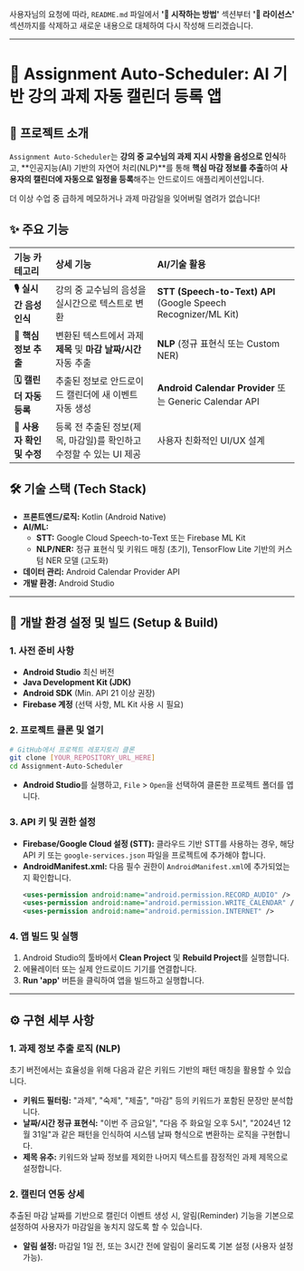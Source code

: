 사용자님의 요청에 따라, `README.md` 파일에서 **'🚀 시작하는 방법'** 섹션부터 **'📄 라이선스'** 섹션까지를 삭제하고 새로운 내용으로 대체하여 다시 작성해 드리겠습니다.

-----

# 🤖 Assignment Auto-Scheduler: AI 기반 강의 과제 자동 캘린더 등록 앱

[]()
[]()
[]()
[]()

## 📌 프로젝트 소개

`Assignment Auto-Scheduler`는 **강의 중 교수님의 과제 지시 사항을 음성으로 인식**하고, \*\*인공지능(AI) 기반의 자연어 처리(NLP)\*\*를 통해 **핵심 마감 정보를 추출**하여 **사용자의 캘린더에 자동으로 일정을 등록**해주는 안드로이드 애플리케이션입니다.

더 이상 수업 중 급하게 메모하거나 과제 마감일을 잊어버릴 염려가 없습니다\!

## ✨ 주요 기능

| 기능 카테고리 | 상세 기능 | AI/기술 활용 |
| :--- | :--- | :--- |
| **🎙️ 실시간 음성 인식** | 강의 중 교수님의 음성을 실시간으로 텍스트로 변환 | **STT (Speech-to-Text) API** (Google Speech Recognizer/ML Kit) |
| **🧠 핵심 정보 추출** | 변환된 텍스트에서 과제 **제목** 및 **마감 날짜/시간** 자동 추출 | **NLP** (정규 표현식 또는 Custom NER) |
| **🗓️ 캘린더 자동 등록** | 추출된 정보로 안드로이드 캘린더에 새 이벤트 자동 생성 | **Android Calendar Provider** 또는 Generic Calendar API |
| **📝 사용자 확인 및 수정** | 등록 전 추출된 정보(제목, 마감일)를 확인하고 수정할 수 있는 UI 제공 | 사용자 친화적인 UI/UX 설계 |

## 🛠️ 기술 스택 (Tech Stack)

  * **프론트엔드/로직:** Kotlin (Android Native)
  * **AI/ML:**
      * **STT:** Google Cloud Speech-to-Text 또는 Firebase ML Kit
      * **NLP/NER:** 정규 표현식 및 키워드 매칭 (초기), TensorFlow Lite 기반의 커스텀 NER 모델 (고도화)
  * **데이터 관리:** Android Calendar Provider API
  * **개발 환경:** Android Studio

-----

## 🚀 개발 환경 설정 및 빌드 (Setup & Build)

### 1\. 사전 준비 사항

  * **Android Studio** 최신 버전
  * **Java Development Kit (JDK)**
  * **Android SDK** (Min. API 21 이상 권장)
  * **Firebase 계정** (선택 사항, ML Kit 사용 시 필요)

### 2\. 프로젝트 클론 및 열기

```bash
# GitHub에서 프로젝트 레포지토리 클론
git clone [YOUR_REPOSITORY_URL_HERE]
cd Assignment-Auto-Scheduler
```

  * **Android Studio**를 실행하고, `File` \> `Open`을 선택하여 클론한 프로젝트 폴더를 엽니다.

### 3\. API 키 및 권한 설정

  * **Firebase/Google Cloud 설정 (STT):** 클라우드 기반 STT를 사용하는 경우, 해당 API 키 또는 `google-services.json` 파일을 프로젝트에 추가해야 합니다.
  * **AndroidManifest.xml:** 다음 필수 권한이 `AndroidManifest.xml`에 추가되었는지 확인합니다.
    ```xml
    <uses-permission android:name="android.permission.RECORD_AUDIO" />
    <uses-permission android:name="android.permission.WRITE_CALENDAR" />
    <uses-permission android:name="android.permission.INTERNET" />
    ```

### 4\. 앱 빌드 및 실행

1.  Android Studio의 툴바에서 **Clean Project** 및 **Rebuild Project**를 실행합니다.
2.  에뮬레이터 또는 실제 안드로이드 기기를 연결합니다.
3.  **Run 'app'** 버튼을 클릭하여 앱을 빌드하고 실행합니다.

-----

## ⚙️ 구현 세부 사항

### 1\. 과제 정보 추출 로직 (NLP)

초기 버전에서는 효율성을 위해 다음과 같은 키워드 기반의 패턴 매칭을 활용할 수 있습니다.

  * **키워드 필터링:** "과제", "숙제", "제출", "마감" 등의 키워드가 포함된 문장만 분석합니다.
  * **날짜/시간 정규 표현식:** "이번 주 금요일", "다음 주 화요일 오후 5시", "2024년 12월 31일"과 같은 패턴을 인식하여 시스템 날짜 형식으로 변환하는 로직을 구현합니다.
  * **제목 유추:** 키워드와 날짜 정보를 제외한 나머지 텍스트를 잠정적인 과제 제목으로 설정합니다.

### 2\. 캘린더 연동 상세

추출된 마감 날짜를 기반으로 캘린더 이벤트 생성 시, 알림(Reminder) 기능을 기본으로 설정하여 사용자가 마감일을 놓치지 않도록 할 수 있습니다.

  * **알림 설정:** 마감일 1일 전, 또는 3시간 전에 알림이 울리도록 기본 설정 (사용자 설정 가능).
